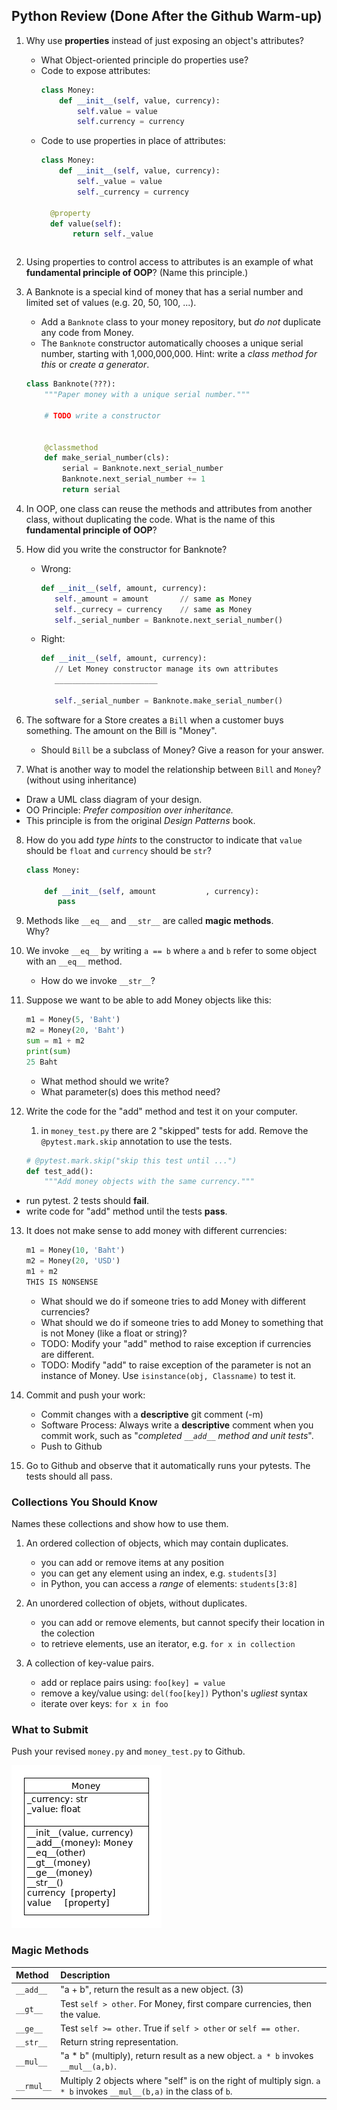 ## Python Review (Done After the Github Warm-up)

1. Why use **properties** instead of just exposing an object's attributes?
   - What Object-oriented principle do properties use?
   - Code to expose attributes:
     ```python
     class Money:
         def __init__(self, value, currency):
             self.value = value
             self.currency = currency
     ```
   - Code to use properties in place of attributes: 
     ```python
     class Money:
         def __init__(self, value, currency):
             self._value = value
             self._currency = currency
    
       @property
       def value(self):
            return self._value
    ```

2. Using properties to control access to attributes is an example of what **fundamental principle of OOP**? (Name this principle.)

3. A Banknote is a special kind of money that has a serial number and limited set of values (e.g. 20, 50, 100, ...).  
   - Add a `Banknote` class to your money repository, but *do not* duplicate any code from Money.
   - The `Banknote` constructor automatically chooses a unique serial number, starting with 1,000,000,000. Hint: write a *class method for this* or *create a generator*.
   ```python
   class Banknote(???):
       """Paper money with a unique serial number."""

       # TODO write a constructor


       @classmethod
       def make_serial_number(cls):
           serial = Banknote.next_serial_number
           Banknote.next_serial_number += 1
           return serial
   ```

4. In OOP, one class can reuse the methods and attributes from another class, without duplicating the code.  What is the name of this **fundamental principle of OOP**?

5. How did you write the constructor for Banknote?
   - Wrong:
     ```python
     def __init__(self, amount, currency):
        self._amount = amount       // same as Money
        self._currecy = currency    // same as Money
        self._serial_number = Banknote.next_serial_number()
     ```
   - Right:
     ```python
     def __init__(self, amount, currency):
        // Let Money constructor manage its own attributes
        _______________________

        self._serial_number = Banknote.make_serial_number()
     ```

6. The software for a Store creates a `Bill` when a customer buys something.
   The amount on the Bill is "Money".
   - Should `Bill` be a subclass of Money?  Give a reason for your answer.

7.  What is another way to model the relationship between `Bill` and `Money`? (without using inheritance)
   - Draw a UML class diagram of your design.
   - OO Principle: *Prefer composition over inheritance.*    
   - This principle is from the original *Design Patterns* book.

8. How do you add *type hints* to the constructor to indicate that
   `value` should be `float` and `currency` should be `str`?
   ```python
   class Money:

       def __init__(self, amount           , currency):
          pass
   ```

9. Methods like `__eq__` and `__str__` are called **magic methods**.    
   Why?

10. We invoke `__eq__` by writing `a == b` where `a` and `b` refer to some object with an `__eq__` method.
    - How do we invoke `__str__`?

11. Suppose we want to be able to add Money objects like this:
    ```python
    m1 = Money(5, 'Baht')
    m2 = Money(20, 'Baht')
    sum = m1 + m2
    print(sum)
    25 Baht
    ```
    - What method should we write? 
    - What parameter(s) does this method need?

12. Write the code for the "add" method and test it on your computer. 
    1. in `money_test.py` there are 2 "skipped" tests for add.  Remove the `@pytest.mark.skip` annotation to use the tests.
    ```python
    # @pytest.mark.skip("skip this test until ...")
    def test_add():
        """Add money objects with the same currency."""
    ```
   - run pytest.  2 tests should **fail**.
   - write code for "add" method until the tests **pass**.

13. It does not make sense to add money with different currencies:
    ```python
    m1 = Money(10, 'Baht')
    m2 = Money(20, 'USD')
    m1 + m2
    THIS IS NONSENSE
    ```
    - What should we do if someone tries to add Money with different currencies?
    - What should we do if someone tries to add Money to something that is not Money (like a float or string)?
    - TODO: Modify your "add" method to raise exception if currencies are different.
    - TODO: Modify "add" to raise exception of the parameter is not an instance of Money. Use `isinstance(obj, Classname)` to test it.

14. Commit and push your work:
    - Commit changes with a **descriptive** git comment (-m)
    - Software Process: Always write a **descriptive** comment when you commit work, such as "*completed `__add__` method and unit tests*".
    - Push to Github

15. Go to Github and observe that it automatically runs your pytests.  The tests should all pass.

### Collections You Should Know

Names these collections and show how to use them.

1. An ordered collection of objects, which may contain duplicates.
   - you can add or remove items at any position
   - you can get any element using an index, e.g. `students[3]`
   - in Python, you can access a *range* of elements: `students[3:8]`

2. An unordered collection of objets, without duplicates.
   - you can add or remove elements, but cannot specify their location in the colection
   - to retrieve elements, use an iterator, e.g. `for x in collection`

3. A collection of key-value pairs.
   - add or replace pairs using: `foo[key] = value`
   - remove a key/value using: `del(foo[key])`    Python's *ugliest* syntax
   - iterate over keys:  `for x in foo`


### What to Submit

Push your revised `money.py` and `money_test.py` to Github.

![Money UML class diagram](../../images/money2.png)


### Magic Methods


| Method           | Description                   |
|:-----------------|:------------------------------|
| `__add__`   | "a + b", return the result as a new object. (3) |
| `__gt__`    | Test `self > other`. For Money, first compare currencies, then the value. |
| `__ge__`    | Test `self >= other`. True if `self > other` or `self == other`. |
| `__str__`   | Return string representation. |
| `__mul__`   | "a * b" (multiply), return result as a new object. `a * b` invokes `__mul__(a,b)`. |
| `__rmul__`  | Multiply 2 objects where "self" is on the right of multiply sign. `a * b` invokes `__mul__(b,a)` in the class of `b`. |


